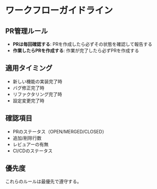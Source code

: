 # ワークフローガイドライン

## PR管理ルール
* **PRは毎回確認する**: PRを作成したら必ずその状態を確認して報告する
* **作業したらPRを作成する**: 作業が完了したら必ずPRを作成する

## 適用タイミング
- 新しい機能の実装完了時
- バグ修正完了時
- リファクタリング完了時
- 設定変更完了時

## 確認項目
- PRのステータス（OPEN/MERGED/CLOSED）
- 追加/削除行数
- レビュアーの有無
- CI/CDのステータス

## 優先度
これらのルールは最優先で遵守する。